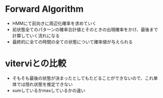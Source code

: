 # Forward Algorithm
- HMMにて前向きに周辺化確率を求めていく
- 前状態全てのパターンの確率合計値とそのときの出現確率をかけ、最後まで計算していく流れになる
- 最終的に全ての時間の全ての状態について確率値が与えられる

# viterviとの比較
- そもそも最後の状態が決まったとしてもたどることができないので、これ単体では隠れ状態を推定できない
- sumしているかmaxしているかの違い